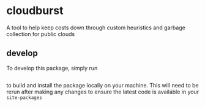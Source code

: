 # cloudburst
A tool to help keep costs down through custom heuristics and garbage collection for public clouds

## develop
To develop this package, simply run
```make develop
```
to build and install the package locally on your machine. This will need to be rerun after making any changes to ensure the latest code is available in your `site-packages`
